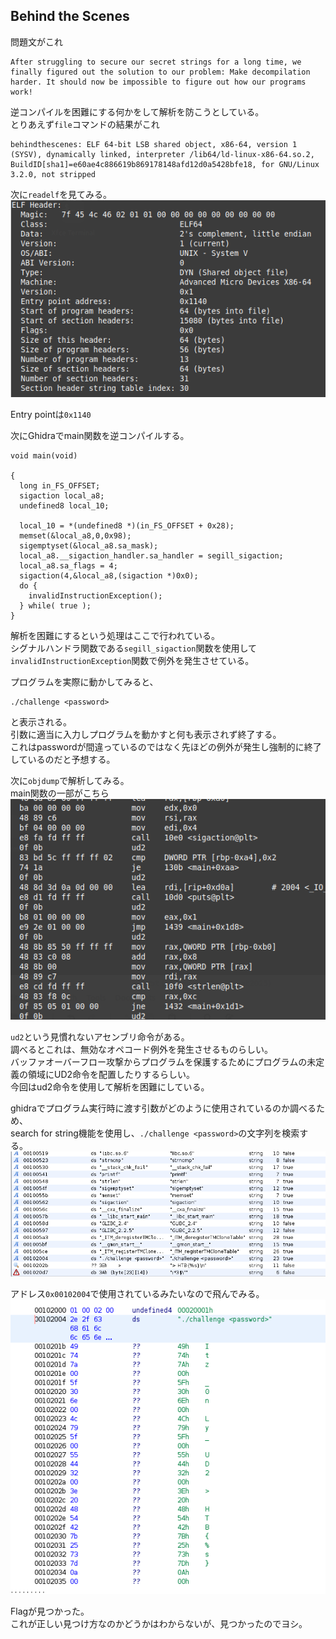 ## Behind the Scenes

問題文がこれ  
```
After struggling to secure our secret strings for a long time, we finally figured out the solution to our problem: Make decompilation harder. It should now be impossible to figure out how our programs work! 
```

逆コンパイルを困難にする何かをして解析を防こうとしている。  
とりあえず`file`コマンドの結果がこれ  
```
behindthescenes: ELF 64-bit LSB shared object, x86-64, version 1 (SYSV), dynamically linked, interpreter /lib64/ld-linux-x86-64.so.2, BuildID[sha1]=e60ae4c886619b869178148afd12d0a5428bfe18, for GNU/Linux 3.2.0, not stripped
```

次に`readelf`を見てみる。  
![](images/behindthescenes/1.png)

Entry pointは`0x1140`

次にGhidraでmain関数を逆コンパイルする。  
```
void main(void)

{
  long in_FS_OFFSET;
  sigaction local_a8;
  undefined8 local_10;
  
  local_10 = *(undefined8 *)(in_FS_OFFSET + 0x28);
  memset(&local_a8,0,0x98);
  sigemptyset(&local_a8.sa_mask);
  local_a8.__sigaction_handler.sa_handler = segill_sigaction;
  local_a8.sa_flags = 4;
  sigaction(4,&local_a8,(sigaction *)0x0);
  do {
    invalidInstructionException();
  } while( true );
}
```

解析を困難にするという処理はここで行われている。  
シグナルハンドラ関数である`segill_sigaction`関数を使用して`invalidInstructionException`関数で例外を発生させている。  

プログラムを実際に動かしてみると、  
```
./challenge <password>
```
と表示される。  
引数に適当に入力しプログラムを動かすと何も表示されず終了する。  
これはpasswordが間違っているのではなく先ほどの例外が発生し強制的に終了しているのだと予想する。  

次に`objdump`で解析してみる。  
main関数の一部がこちら  
![](images/behindthescenes/2.png)

`ud2`という見慣れないアセンブリ命令がある。  
調べるとこれは、無効なオペコード例外を発生させるものらしい。  
バッファオーバーフロー攻撃からプログラムを保護するためにプログラムの未定義の領域にUD2命令を配置したりするらしい。  
今回はud2命令を使用して解析を困難にしている。  

ghidraでプログラム実行時に渡す引数がどのように使用されているのか調べるため、  
search for string機能を使用し、`./challenge <password>`の文字列を検索する。  
![](images/behindthescenes/3.png)

アドレス`0x00102004`で使用されているみたいなので飛んでみる。  
![](images/behindthescenes/4.png)

Flagが見つかった。  
これが正しい見つけ方なのかどうかはわからないが、見つかったのでヨシ。
